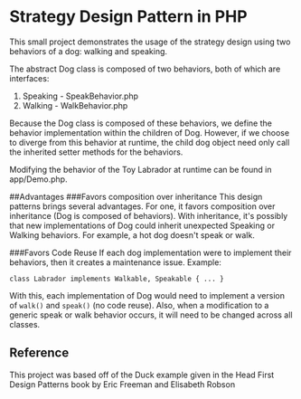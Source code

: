 # Strategy Design Pattern in PHP

This small project demonstrates the usage of the strategy design 
using two behaviors of a dog: walking and speaking. 

The abstract Dog class is composed of two behaviors, 
both of which are interfaces:

1. Speaking - SpeakBehavior.php
2. Walking - WalkBehavior.php

Because the Dog class is composed of these behaviors, we define
the behavior implementation within the children of Dog. However,
if we choose to diverge from this behavior at runtime, the child 
dog object need only call the inherited setter methods 
for the behaviors.

Modifying the behavior of the Toy Labrador at runtime can be found 
in app/Demo.php.

##Advantages
###Favors composition over inheritance
This design patterns brings several advantages. For one, it favors
composition over inheritance (Dog is composed of behaviors). With 
inheritance, it's possibly that new implementations of Dog could
inherit unexpected Speaking or Walking behaviors. For example, a hot
dog doesn't speak or walk. 

###Favors Code Reuse
If each dog implementation were to implement their behaviors, then
it creates a maintenance issue. Example:

    class Labrador implements Walkable, Speakable { ... }
With this, each implementation of Dog would need to implement a 
version of `walk()` and `speak()` (no code reuse). 
Also, when a modification to a generic speak or walk behavior occurs, 
it will need to be changed across all classes.

## Reference
This project was based off of the Duck example given in the 
Head First Design Patterns book by Eric Freeman and Elisabeth Robson
